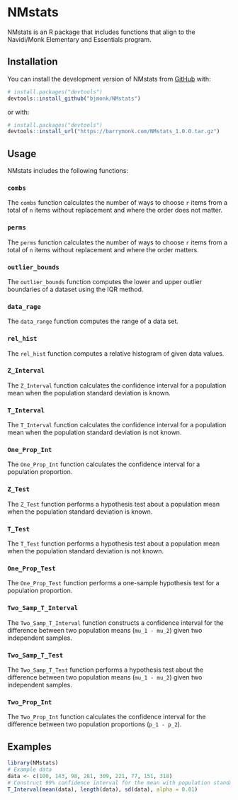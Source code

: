 
# NMstats

<!-- badges: start -->
<!-- badges: end -->

NMstats is an R package that includes functions that align to the Navidi/Monk Elementary and Essentials program.

## Installation

You can install the development version of NMstats from [GitHub](https://github.com/) with:

``` r
# install.packages("devtools")
devtools::install_github("bjmonk/NMstats")
```
or with:

``` r
# install.packages("devtools")
devtools::install_url("https://barrymonk.com/NMstats_1.0.0.tar.gz")
```

## Usage

NMstats includes the following functions:


### `combs`
The `combs` function calculates the number of ways to choose `r` items from a total of `n` items without replacement and where the order does not matter.

### `perms` 
The `perms` function calculates the number of ways to choose `r` items from a total of `n` items without replacement and where the order matters.

### `outlier_bounds` 
The `outlier_bounds` function computes the lower and upper outlier boundaries of a dataset using the IQR method.

### `data_rage`
The `data_range` function computes the range of a data set.

### `rel_hist`
The `rel_hist` function computes a relative histogram of given data values.

### `Z_Interval`
The `Z_Interval` function calculates the confidence interval for a population mean when the population standard deviation is known.

### `T_Interval`
The `T_Interval` function calculates the confidence interval for a population mean when the population standard deviation is not known.

### `One_Prop_Int`
The `One_Prop_Int` function calculates the confidence interval for a population proportion.

### `Z_Test`
The `Z_Test` function performs a hypothesis test about a population mean when the population standard deviation is known.

### `T_Test`
The `T_Test` function performs a hypothesis test about a population mean when the population standard deviation is not known.

### `One_Prop_Test`
The `One_Prop_Test` function performs a one-sample hypothesis test for a population proportion.

### `Two_Samp_T_Interval`
The `Two_Samp_T_Interval` function constructs a confidence interval for the difference between two population means (`mu_1 - mu_2`) given two independent samples. 

### `Two_Samp_T_Test`
The `Two_Samp_T_Test` function performs a hypothesis test about the difference between two population means (`mu_1 - mu_2`) given two independent samples.

### `Two_Prop_Int`
The `Two_Prop_Int` function calculates the confidence interval for the difference between two population proportions (`p_1 - p_2`).



## Examples

``` r
library(NMstats)
# Example data
data <- c(100, 143, 98, 281, 309, 221, 77, 151, 318)
# Construct 99% confidence interval for the mean with population standard deviation unknown (T_Interval)
T_Interval(mean(data), length(data), sd(data), alpha = 0.01)
```

